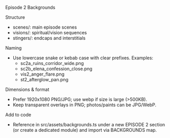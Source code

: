 Episode 2 Backgrounds

Structure
- scenes/: main episode scenes
- visions/: spiritual/vision sequences
- stingers/: endcaps and interstitials

Naming
- Use lowercase snake or kebab case with clear prefixes.
  Examples:
  - sc2a_ruins_corridor_wide.png
  - sc2b_elena_confession_close.png
  - vis2_anger_flare.png
  - st2_afterglow_pan.png

Dimensions & format
- Prefer 1920x1080 PNG/JPG; use webp if size is large (>500KB).
- Keep transparent overlays in PNG; photos/paints can be JPG/WebP.

Add to code
- Reference in src/assets/backgrounds.ts under a new EPISODE 2 section
  (or create a dedicated module) and import via BACKGROUNDS map.
